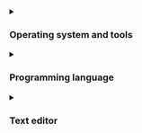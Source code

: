 <details>
	<summary><h3>Operating system and tools</h3></summary>
	<ul>
		<li>Windows 11 with <a href="https://en.wikipedia.org/wiki/Windows_Subsystem_for_Linux">WSL</a> as needed</li>
		<li><a href="https://en.wikipedia.org/wiki/ECMAScript">ECMAScript</a> for quick/one-time hacking, <a href="https://en.wikipedia.org/wiki/Batch_file">Batch</a>/<a href="https://en.wikipedia.org/wiki/Bash_(Unix_shell)">Bash</a> for <b>very</b> simple tools, C++ for anything more complex</li>
	</ul>
</details>
<details>
	<summary><h3>Programming language</h3></summary>
	<ul>
		<li>
			C++ in the style of C
			<ul>
				<li>👍 namespaces</li>
				<li>👍 templates</li>
				<li>👍 most C features</li>
				<li>😐 <code>goto</code></li>
				<li>😐 macros</li>
				<li>👎 standard library</li>
				<li>👎 smart pointers</li>
				<li>👎 exceptions</li>
				<li>👎 function overloading</li>
				<li>👎 constructors</li>
			</ul>
		</li>
		<li><a href="https://en.wikipedia.org/wiki/GNU_Compiler_Collection">GCC</a> compiler (<a href="https://www.mingw-w64.org">MinGW-w64</a> on Windows)</li>
	</ul>
</details>
<details>
	<summary><h3>Text editor</h3></summary>
	<ul>
		<li><a href="https://en.wikipedia.org/wiki/Visual_Studio_Code">VS Code</a> with nearly everything turned off</li>
		<li><a href="https://marketplace.visualstudio.com/items?itemName=jdinhlife.gruvbox">Gruvbox</a> theme</li>
		<li><a href="https://fonts.google.com/specimen/Source+Code+Pro">Source Code Pro</a> font</li>
		<li>Tabs (size 4)</li>
	</ul>
	<img src="https://github.com/user-attachments/assets/3928d41b-b205-46ac-ad71-e6320f2e72f7" alt="Screenshot">
</details>
